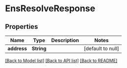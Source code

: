 # EnsResolveResponse
## Properties

| Name | Type | Description | Notes |
|------------ | ------------- | ------------- | -------------|
| **address** | **String** |  | [default to null] |

[[Back to Model list]](../README.md#documentation-for-models) [[Back to API list]](../README.md#documentation-for-api-endpoints) [[Back to README]](../README.md)


